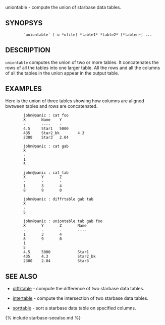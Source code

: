 

uniontable - compute the union of starbase data tables.

SYNOPSYS
--------

```
        `uniontable` [-o *ofile] *table1* *table2* [*tablen~] ...
```

DESCRIPTION
-----------

`uniontable` computes the union of two or more tables.  It concatenates the
rows of all the tables into one larger table.  All the rows and all the
columns of all the tables in the union appear in the output table.

EXAMPLES
--------

Here is the union of three tables showing how columns are aligned bwtween 
tables and rows are concatenated.

```
        john@panic : cat foo
        X       Name    Y
        -       ----    -
        4.5     Star1   5000
        435     Star2_bk        4.3
        2300    Star3   2.04

        john@panic : cat gab
        X
        -
        1
        5

        john@panic : cat tab
        X       Y       Z
        -       -       -
        1       3       4
        8       9       0

        john@panic : diffrtable gab tab
        X
        -
        5

        john@panic : uniontable tab gab foo
        X       Y       Z       Name
        -       -       -       ----
        1       3       4
        8       9       0
        1
        5
        4.5     5000            Star1
        435     4.3             Star2_bk
        2300    2.04            Star3
```

SEE ALSO
--------

- [diffrtable](diffrtable.html) - compute the difference of two starbase data tables.
- [intertable](intertable.html) - compute the intersection of two starbase data tables.



- [sorttable](sorttable.html)   - sort a starbase data table on specified columns.


{% include starbase-seealso.md %}

